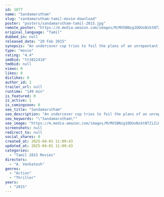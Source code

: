 ```yaml
---
id: 1877
name: "Sandamarutham"
slug: "sandamarutham-tamil-movie-download"
poster: "posters/sandamarutham-tamil-2015.jpg"
remote_poster: "https://m.media-amazon.com/images/M/MV5BNzg1ODUxNzktNTZiZi00ZjAyLWE5NzUtMzY2YTJhMGZmYTBmXkEyXkFqcGc@._V1_SX300.jpg"
original_language: "Tamil"
dubbed_in: null
released_date: "20 Feb 2015"
synopsis: "An undercover cop tries to foil the plans of an unrepentant criminal, who tries to supply an extremely dangerous chemical to terrorists for money."
type: "movie"
rating: "4.4"
imdbid: "tt3822410"
tmdbid: null
views: 0
likes: 0
dislikes: 0
author_id: 1
trailer_url: null
runtime: "149 min"
is_featured: 0
is_active: 1
is_comingsoon: 0
seo_title: "Sandamarutham"
seo_description: "An undercover cop tries to foil the plans of an unrepentant criminal, who tries to supply an extremely dangerous chemical to terrorists for money."
seo_keywords: "\"Sandamarutham\""
seo_image: "https://m.media-amazon.com/images/M/MV5BNzg1ODUxNzktNTZiZi00ZjAyLWE5NzUtMzY2YTJhMGZmYTBmXkEyXkFqcGc@._V1_SX300.jpg"
screenshots: null
redirect_to: null
social_shares: 0
created_at: 2025-04-01 11:09:43
updated_at: 2025-04-01 11:09:43
categories:
  - "Tamil 2015 Movies"
directors:
  - "A. Venkatesh"
genres:
  - "Action"
  - "Thriller"
years:
  - "2015"
---
```

